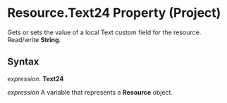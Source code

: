 
# Resource.Text24 Property (Project)

Gets or sets the value of a local Text custom field for the resource. Read/write  **String**.


## Syntax

 _expression_. **Text24**

 _expression_ A variable that represents a **Resource** object.

